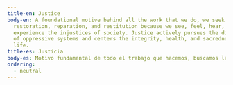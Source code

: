 ```yaml
---
title-en: Justice
body-en: A foundational motive behind all the work that we do, we seek
  restoration, reparation, and restitution because we see, feel, hear, and
  experience the injustices of society. Justice actively pursues the dismantling
  of oppressive systems and centers the integrity, health, and sacredness of all
  life.
title-es: Justicia
body-es: Motivo fundamental de todo el trabajo que hacemos, buscamos la restauración, la reparación y la restitución porque vemos, sentimos, escuchamos y experimentamos las injusticias de la sociedad. La justicia persigue activamente el desmantelamiento de los sistemas opresivos y centra la integridad, la salud y la sacralidad de toda vida.
ordering:
  - neutral
---
```

